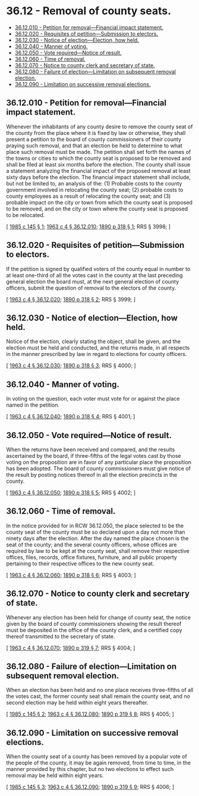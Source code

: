 # 36.12 - Removal of county seats.
* [36.12.010 - Petition for removal—Financial impact statement.](#3612010---petition-for-removalfinancial-impact-statement)
* [36.12.020 - Requisites of petition—Submission to electors.](#3612020---requisites-of-petitionsubmission-to-electors)
* [36.12.030 - Notice of election—Election, how held.](#3612030---notice-of-electionelection-how-held)
* [36.12.040 - Manner of voting.](#3612040---manner-of-voting)
* [36.12.050 - Vote required—Notice of result.](#3612050---vote-requirednotice-of-result)
* [36.12.060 - Time of removal.](#3612060---time-of-removal)
* [36.12.070 - Notice to county clerk and secretary of state.](#3612070---notice-to-county-clerk-and-secretary-of-state)
* [36.12.080 - Failure of election—Limitation on subsequent removal election.](#3612080---failure-of-electionlimitation-on-subsequent-removal-election)
* [36.12.090 - Limitation on successive removal elections.](#3612090---limitation-on-successive-removal-elections)
## 36.12.010 - Petition for removal—Financial impact statement.
Whenever the inhabitants of any county desire to remove the county seat of the county from the place where it is fixed by law or otherwise, they shall present a petition to the board of county commissioners of their county praying such removal, and that an election be held to determine to what place such removal must be made. The petition shall set forth the names of the towns or cities to which the county seat is proposed to be removed and shall be filed at least six months before the election. The county shall issue a statement analyzing the financial impact of the proposed removal at least sixty days before the election. The financial impact statement shall include, but not be limited to, an analysis of the: (1) Probable costs to the county government involved in relocating the county seat; (2) probable costs to county employees as a result of relocating the county seat; and (3) probable impact on the city or town from which the county seat is proposed to be removed, and on the city or town where the county seat is proposed to be relocated.

\[ [1985 c 145 § 1](https://leg.wa.gov/CodeReviser/documents/sessionlaw/1985c145.pdf?cite=1985%20c%20145%20§%201); [1963 c 4 § 36.12.010](https://leg.wa.gov/CodeReviser/documents/sessionlaw/1963c4.pdf?cite=1963%20c%204%20§%2036.12.010); [1890 p 318 § 1](https://leg.wa.gov/CodeReviser/documents/sessionlaw/1890c318.pdf?cite=1890%20p%20318%20§%201); RRS § 3998; \]

## 36.12.020 - Requisites of petition—Submission to electors.
If the petition is signed by qualified voters of the county equal in number to at least one-third of all the votes cast in the county at the last preceding general election the board must, at the next general election of county officers, submit the question of removal to the electors of the county.

\[ [1963 c 4 § 36.12.020](https://leg.wa.gov/CodeReviser/documents/sessionlaw/1963c4.pdf?cite=1963%20c%204%20§%2036.12.020); [1890 p 318 § 2](https://leg.wa.gov/CodeReviser/documents/sessionlaw/1890c318.pdf?cite=1890%20p%20318%20§%202); RRS § 3999; \]

## 36.12.030 - Notice of election—Election, how held.
Notice of the election, clearly stating the object, shall be given, and the election must be held and conducted, and the returns made, in all respects in the manner prescribed by law in regard to elections for county officers.

\[ [1963 c 4 § 36.12.030](https://leg.wa.gov/CodeReviser/documents/sessionlaw/1963c4.pdf?cite=1963%20c%204%20§%2036.12.030); [1890 p 318 § 3](https://leg.wa.gov/CodeReviser/documents/sessionlaw/1890c318.pdf?cite=1890%20p%20318%20§%203); RRS § 4000; \]

## 36.12.040 - Manner of voting.
In voting on the question, each voter must vote for or against the place named in the petition.

\[ [1963 c 4 § 36.12.040](https://leg.wa.gov/CodeReviser/documents/sessionlaw/1963c4.pdf?cite=1963%20c%204%20§%2036.12.040); [1890 p 318 § 4](https://leg.wa.gov/CodeReviser/documents/sessionlaw/1890c318.pdf?cite=1890%20p%20318%20§%204); RRS § 4001; \]

## 36.12.050 - Vote required—Notice of result.
When the returns have been received and compared, and the results ascertained by the board, if three-fifths of the legal votes cast by those voting on the proposition are in favor of any particular place the proposition has been adopted. The board of county commissioners must give notice of the result by posting notices thereof in all the election precincts in the county.

\[ [1963 c 4 § 36.12.050](https://leg.wa.gov/CodeReviser/documents/sessionlaw/1963c4.pdf?cite=1963%20c%204%20§%2036.12.050); [1890 p 318 § 5](https://leg.wa.gov/CodeReviser/documents/sessionlaw/1890c318.pdf?cite=1890%20p%20318%20§%205); RRS § 4002; \]

## 36.12.060 - Time of removal.
In the notice provided for in RCW 36.12.050, the place selected to be the county seat of the county must be so declared upon a day not more than ninety days after the election. After the day named the place chosen is the seat of the county; and the several county officers, whose offices are required by law to be kept at the county seat, shall remove their respective offices, files, records, office fixtures, furniture, and all public property pertaining to their respective offices to the new county seat.

\[ [1963 c 4 § 36.12.060](https://leg.wa.gov/CodeReviser/documents/sessionlaw/1963c4.pdf?cite=1963%20c%204%20§%2036.12.060); [1890 p 318 § 6](https://leg.wa.gov/CodeReviser/documents/sessionlaw/1890c318.pdf?cite=1890%20p%20318%20§%206); RRS § 4003; \]

## 36.12.070 - Notice to county clerk and secretary of state.
Whenever any election has been held for change of county seat, the notice given by the board of county commissioners showing the result thereof must be deposited in the office of the county clerk, and a certified copy thereof transmitted to the secretary of state.

\[ [1963 c 4 § 36.12.070](https://leg.wa.gov/CodeReviser/documents/sessionlaw/1963c4.pdf?cite=1963%20c%204%20§%2036.12.070); [1890 p 319 § 7](https://leg.wa.gov/CodeReviser/documents/sessionlaw/1890c319.pdf?cite=1890%20p%20319%20§%207); RRS § 4004; \]

## 36.12.080 - Failure of election—Limitation on subsequent removal election.
When an election has been held and no one place receives three-fifths of all the votes cast, the former county seat shall remain the county seat, and no second election may be held within eight years thereafter.

\[ [1985 c 145 § 2](https://leg.wa.gov/CodeReviser/documents/sessionlaw/1985c145.pdf?cite=1985%20c%20145%20§%202); [1963 c 4 § 36.12.080](https://leg.wa.gov/CodeReviser/documents/sessionlaw/1963c4.pdf?cite=1963%20c%204%20§%2036.12.080); [1890 p 319 § 8](https://leg.wa.gov/CodeReviser/documents/sessionlaw/1890c319.pdf?cite=1890%20p%20319%20§%208); RRS § 4005; \]

## 36.12.090 - Limitation on successive removal elections.
When the county seat of a county has been removed by a popular vote of the people of the county, it may be again removed, from time to time, in the manner provided by this chapter, but no two elections to effect such removal may be held within eight years.

\[ [1985 c 145 § 3](https://leg.wa.gov/CodeReviser/documents/sessionlaw/1985c145.pdf?cite=1985%20c%20145%20§%203); [1963 c 4 § 36.12.090](https://leg.wa.gov/CodeReviser/documents/sessionlaw/1963c4.pdf?cite=1963%20c%204%20§%2036.12.090); [1890 p 319 § 9](https://leg.wa.gov/CodeReviser/documents/sessionlaw/1890c319.pdf?cite=1890%20p%20319%20§%209); RRS § 4006; \]

